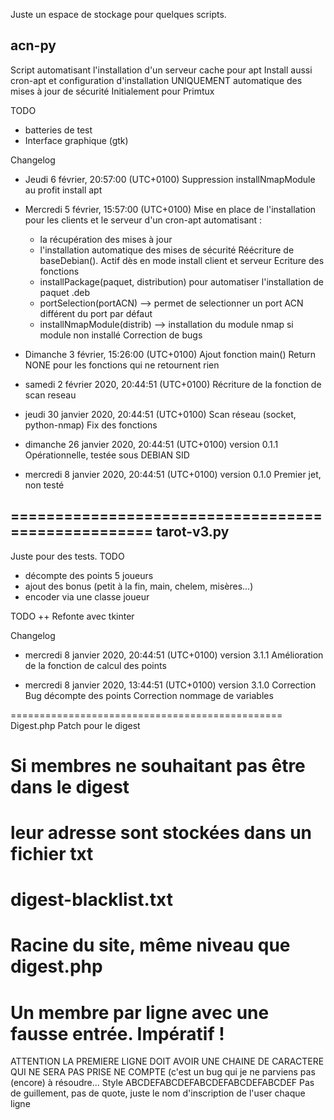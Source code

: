 Juste un espace de stockage pour quelques scripts.

acn-py
----------
Script automatisant l'installation d'un serveur cache pour apt
Install aussi cron-apt et configuration d'installation UNIQUEMENT automatique
des mises à jour de sécurité
Initialement pour Primtux

TODO
- batteries de test
- Interface graphique (gtk)


Changelog
* Jeudi 6 février, 20:57:00  (UTC+0100)
   Suppression installNmapModule au profit install apt

* Mercredi 5 février, 15:57:00  (UTC+0100)
  Mise en place de l'installation pour les clients et le serveur d'un cron-apt automatisant :
   - la récupération des mises à jour
   - l'installation automatique des mises de sécurité
  Réécriture de baseDebian(). Actif dès en mode install client et serveur
  Ecriture des fonctions
   - installPackage(paquet, distribution) pour automatiser l'installation de paquet .deb
   - portSelection(portACN) --> permet de selectionner un port ACN différent du port par défaut
   - installNmapModule(distrib) --> installation du module nmap si module non installé
  Correction de bugs


* Dimanche 3 février, 15:26:00  (UTC+0100)
  Ajout fonction main()
  Return NONE pour les fonctions qui ne retournent rien
* samedi 2 février 2020, 20:44:51 (UTC+0100)
   Récriture de la fonction de scan reseau
* jeudi 30 janvier 2020, 20:44:51 (UTC+0100)
   Scan réseau (socket, python-nmap)
   Fix des fonctions
* dimanche 26 janvier 2020, 20:44:51 (UTC+0100)
   version 0.1.1
   Opérationnelle, testée sous DEBIAN SID
* mercredi 8 janvier 2020, 20:44:51 (UTC+0100)
   version 0.1.0
   Premier jet, non testé



===================================================
tarot-v3.py
-----------

Juste pour des tests.
TODO
- décompte des points 5 joueurs
- ajout des bonus (petit à la fin, main, chelem, misères...)
- encoder via une classe joueur

TODO ++
Refonte avec tkinter

Changelog
* mercredi 8 janvier 2020, 20:44:51 (UTC+0100)
  version 3.1.1
  Amélioration de la fonction de calcul des points

* mercredi 8 janvier 2020, 13:44:51 (UTC+0100)
  version 3.1.0
  Correction Bug décompte des points
  Correction nommage de variables


===============================================
Digest.php
Patch pour le digest
# Si membres ne souhaitant pas être dans le digest
# leur adresse sont stockées dans un fichier txt
# digest-blacklist.txt
# Racine du site, même niveau que digest.php
# Un membre par ligne avec une fausse entrée. Impératif !

ATTENTION LA PREMIERE LIGNE DOIT AVOIR UNE CHAINE DE CARACTERE QUI NE SERA PAS PRISE NE COMPTE
(c'est un bug qui je ne parviens pas (encore) à résoudre...
Style ABCDEFABCDEFABCDEFABCDEFABCDEF
Pas de guillement, pas de quote, juste le nom d'inscription de l'user chaque ligne
